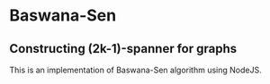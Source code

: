 # Baswana-Sen
## Constructing (2k-1)-spanner for graphs

This is an implementation of Baswana-Sen algorithm using NodeJS.
